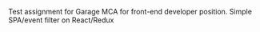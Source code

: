 Test assignment for Garage MCA for front-end developer position.
Simple SPA/event filter on React/Redux
